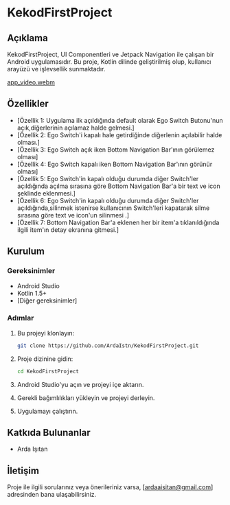 # KekodFirstProject

## Açıklama

KekodFirstProject, UI Componentleri ve Jetpack Navigation ile çalışan  bir Android uygulamasıdır.
Bu proje, Kotlin dilinde geliştirilmiş olup,  kullanıcı arayüzü ve işlevsellik sunmaktadır.


[app_video.webm](https://github.com/user-attachments/assets/442d21f9-99ea-4fec-b143-58e9a1dfd4c2)







## Özellikler

- [Özellik 1: Uygulama ilk açıldığında default olarak Ego Switch Butonu'nun açık,diğerlerinin açılamaz halde gelmesi.]
- [Özellik 2: Ego Switch'i kapalı hale getirdiğinde diğerlenin açılabilir halde olması.]
- [Özellik 3: Ego Switch açık iken Bottom Navigation Bar'ının görülemez olması]
- [Özellik 4: Ego Switch kapalı iken Bottom Navigation Bar'ının görünür olması]
- [Özellik 5: Ego Switch'in kapalı olduğu durumda diğer Switch'ler açıldığında açılma sırasına göre Bottom Navigation Bar'a bir text ve icon şeklinde eklenmesi.]
- [Özellik 6: Ego Switch'in kapalı olduğu durumda diğer Switch'ler açıldığında,silinmek istenirse kullanıcının Switch'leri kapatarak silme sırasına göre text ve icon'un silinmesi .]
- [Özellik 7: Bottom Navigation Bar'a eklenen her bir item'a tıklanıldığında ilgili item'ın detay ekranına gitmesi.]

## Kurulum

### Gereksinimler

- Android Studio
- Kotlin 1.5+
- [Diğer gereksinimler]

### Adımlar

1. Bu projeyi klonlayın:
    ```bash
    git clone https://github.com/ArdaIstn/KekodFirstProject.git
    ```

2. Proje dizinine gidin:
    ```bash
    cd KekodFirstProject
    ```

3. Android Studio'yu açın ve projeyi içe aktarın.

4. Gerekli bağımlılıkları yükleyin ve projeyi derleyin.

5. Uygulamayı çalıştırın.



## Katkıda Bulunanlar

 - Arda Işıtan



## İletişim

Proje ile ilgili sorularınız veya önerileriniz varsa, [ardaaisitan@gmail.com] adresinden bana ulaşabilirsiniz.

